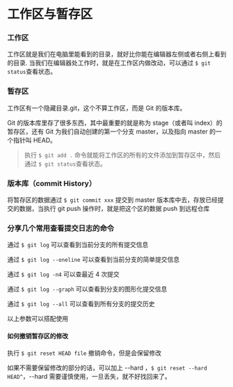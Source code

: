 # 工作区与暂存区

### 工作区

工作区就是我们在电脑里能看到的目录，就好比你能在编辑器左侧或者右侧上看到的目录.
当我们在编辑器处工作时，就是在工作区内做改动，可以通过 `$ git status`查看状态。

### 暂存区

工作区有一个隐藏目录.git，这个不算工作区，而是 Git 的版本库。

Git 的版本库里存了很多东西，其中最重要的就是称为 stage（或者叫 index）的暂存区，还有 Git 为我们自动创建的第一个分支 master，以及指向 master 的一个指针叫 HEAD。

> 执行 `$ git add .` 命令就能将工作区的所有的文件添加到暂存区中，然后通过 `$ git status`查看状态。

### 版本库（commit History）

将暂存区的数据通过 `$ git commit xxx` 提交到 master 版本库中去，存放已经提交的数据，当执行 git push 操作时，就是把这个区的数据 push 到远程仓库

### 分享几个常用查看提交日志的命令

通过 `$ git log` 可以查看到当前分支的所有提交信息

通过 `$ git log --oneline` 可以查看到当前分支的简单提交信息

通过 `$ git log -n4` 可以查最近 4 次提交

通过 `$ git log --graph` 可以查看到分支的图形化提交信息

通过 `$ git log --all` 可以查看到所有分支的提交历史

以上参数可以搭配使用

#### 如何撤销暂存区的修改

执行 `$ git reset HEAD file` 撤销命令，但是会保留修改

如果不需要保留修改的部分的话，可以加上 --hard ，`$ git reset --hard HEAD^`，--hard 需要谨慎使用，一旦丢失，就不好找回来了。
